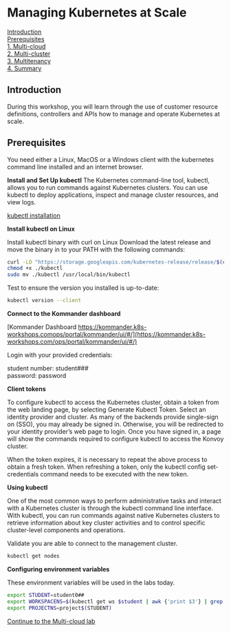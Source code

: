 # Managing Kubernetes at Scale

[Introduction](https://github.com/mesosphere/kommander-workshop-student/blob/master/README.md#introduction)  
[Prerequisites](https://github.com/mesosphere/kommander-workshop-student/blob/master/README.md#Prerequisites)  
[1. Multi-cloud](https://github.com/mesosphere/kommander-workshop-student/blob/master/multi-cloud-lab.md#Multi-cloud-lab)  
[2. Multi-cluster](https://github.com/mesosphere/kommander-workshop-student/blob/master/multi-cluster-lab.md#Multi-Cluster-Lab)  
[3. Multitenancy](https://github.com/mesosphere/kommander-workshop-student/blob/master/multitenancy-lab.md#Multitenancy-Lab)  
[4. Summary](https://github.com/mesosphere/kommander-workshop-student/blob/master/summary.md#Summary)  

## Introduction

During this workshop, you will learn through the use of customer resource definitions, controllers and APIs how to manage and operate Kubernetes at scale.

## Prerequisites

You need either a Linux, MacOS or a Windows client with the kubernetes command line installed and an internet browser.

**Install and Set Up kubectl**
The Kubernetes command-line tool, kubectl, allows you to run commands against Kubernetes clusters. You can use kubectl to deploy applications, inspect and manage cluster resources, and view logs.

[kubectl installation](https://kubernetes.io/docs/tasks/tools/install-kubectl/)

**Install kubectl on Linux**

Install kubectl binary with curl on Linux
Download the latest release and move the binary in to your PATH with the following commands:

```bash
curl -LO "https://storage.googleapis.com/kubernetes-release/release/$(curl -s https://storage.googleapis.com/kubernetes-release/release/stable.txt)/bin/linux/amd64/kubectl"```
chmod +x ./kubectl
sudo mv ./kubectl /usr/local/bin/kubectl
```

Test to ensure the version you installed is up-to-date:

```bash
kubectl version --client
```

**Connect to the Kommander dashboard**

[Kommander Dashboard https://kommander.k8s-workshops.comops/portal/kommander/ui/#/](https://kommander.k8s-workshops.com/ops/portal/kommander/ui/#/)

Login with your provided credentials:

student number: student###  
password: password  

**Client tokens**

To configure kubectl to access the Kubernetes cluster, obtain a token from the web landing page, by selecting Generate Kubectl Token. Select an identity provider and cluster. As many of the backends provide single-sign on (SSO), you may already be signed in. Otherwise, you will be redirected to your identity provider’s web page to login. Once you have signed in, a page will show the commands required to configure kubectl to access the Konvoy cluster.

When the token expires, it is necessary to repeat the above process to obtain a fresh token. When refreshing a token, only the kubectl config set-credentials command needs to be executed with the new token.


**Using kubectl**

One of the most common ways to perform administrative tasks and interact with a Kubernetes cluster is through the kubectl command line interface. With kubectl, you can run commands against native Kubernetes clusters to retrieve information about key cluster activities and to control specific cluster-level components and operations.

Validate you are able to connect to the management cluster.

```bash
kubectl get nodes
```

**Configuring environment variables**

These environment variables will be used in the labs today.

```bash
export STUDENT=student0##
export WORKSPACENS=$(kubectl get ws $student | awk {'print $3'} | grep student | sed 's/[",]//g')
export PROJECTNS=project$(STUDENT)
```

[Continue to the Multi-cloud lab](https://github.com/mesosphere/kommander-workshop-student/blob/master/multi-cloud-lab.md#Multi-cloud-lab)  
